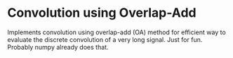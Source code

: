 # Convolution using Overlap-Add
Implements convolution using overlap-add (OA) method for efficient way to evaluate the discrete convolution of a very long signal. Just for fun. Probably numpy already does that.
